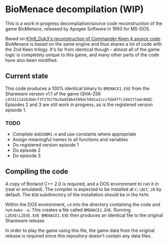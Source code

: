 # BioMenace decompilation (WIP)

This is a work in progress decompilation/source code reconstruction of the game BioMenace,
released by Apogee Software in 1993 for MS-DOS.

Based on [K1n9_Duk3's reconstruction of Commander Keen 4 source code](https://github.com/sparky4/keen4-6).
BioMenace is based on the same engine and thus shares a lot of code with the 2nd Keen trilogy.
It's far from identical though - almost all of the game logic is completely unique to this game,
and many other parts of the code have also been modified.


## Current state

This code produces a 100% identical binary to `BMENACE1.EXE` from the Shareware version v1.1 of the game (SHA-256 `c47d1114263b8cf3f27b776c8a858b4f89dc59d1a2cccfdddffc194277adc008`). Episodes 2 and 3 are still work in progress, as is the registered version episode 1.


### TODO

* Complete `AUDIOBM1.H` and use constants where appropriate
* Assign meaningful names to all functions and variables
* Do registered version episode 1
* Do episode 2
* Do episode 3


## Compiling the code

A copy of Borland C++ 2.0 is required, and a DOS environment to run it in (real or emulated).
The compiler is expected to be installed at `C:\BCC_20` by default.
The `BIN` subdirectory of the installation should be in the `PATH`.

Within the DOS environment, `cd` into the directory containing the code and run `make -a`.
This creates a file called `BMENACE1.EXE`.
Running `LZEXE\LZEXE.EXE BMENACE1.EXE` then produces an identical file to the original Shareware release.

In order to play the game using this file, the game data from the original release is required since
this repository doesn't contain any data files.
